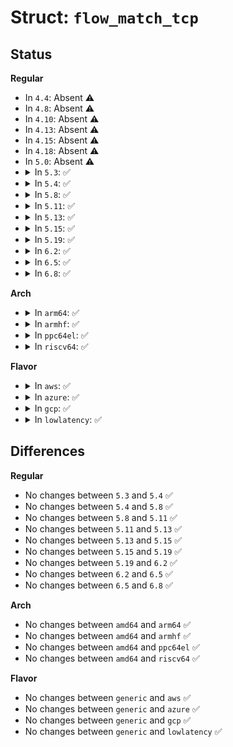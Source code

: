 # Struct: <code>flow_match_tcp</code>

## Status
<b>Regular</b>
<ul>
<li>
In <code>4.4</code>: Absent ⚠️
</li>
<li>
In <code>4.8</code>: Absent ⚠️
</li>
<li>
In <code>4.10</code>: Absent ⚠️
</li>
<li>
In <code>4.13</code>: Absent ⚠️
</li>
<li>
In <code>4.15</code>: Absent ⚠️
</li>
<li>
In <code>4.18</code>: Absent ⚠️
</li>
<li>
In <code>5.0</code>: Absent ⚠️
</li>
<li>
<details>
<summary>In <code>5.3</code>: ✅</summary>

```c
struct flow_match_tcp {
    struct flow_dissector_key_tcp *key;
    struct flow_dissector_key_tcp *mask;
};
```
</details>
</li>
<li>
<details>
<summary>In <code>5.4</code>: ✅</summary>

```c
struct flow_match_tcp {
    struct flow_dissector_key_tcp *key;
    struct flow_dissector_key_tcp *mask;
};
```
</details>
</li>
<li>
<details>
<summary>In <code>5.8</code>: ✅</summary>

```c
struct flow_match_tcp {
    struct flow_dissector_key_tcp *key;
    struct flow_dissector_key_tcp *mask;
};
```
</details>
</li>
<li>
<details>
<summary>In <code>5.11</code>: ✅</summary>

```c
struct flow_match_tcp {
    struct flow_dissector_key_tcp *key;
    struct flow_dissector_key_tcp *mask;
};
```
</details>
</li>
<li>
<details>
<summary>In <code>5.13</code>: ✅</summary>

```c
struct flow_match_tcp {
    struct flow_dissector_key_tcp *key;
    struct flow_dissector_key_tcp *mask;
};
```
</details>
</li>
<li>
<details>
<summary>In <code>5.15</code>: ✅</summary>

```c
struct flow_match_tcp {
    struct flow_dissector_key_tcp *key;
    struct flow_dissector_key_tcp *mask;
};
```
</details>
</li>
<li>
<details>
<summary>In <code>5.19</code>: ✅</summary>

```c
struct flow_match_tcp {
    struct flow_dissector_key_tcp *key;
    struct flow_dissector_key_tcp *mask;
};
```
</details>
</li>
<li>
<details>
<summary>In <code>6.2</code>: ✅</summary>

```c
struct flow_match_tcp {
    struct flow_dissector_key_tcp *key;
    struct flow_dissector_key_tcp *mask;
};
```
</details>
</li>
<li>
<details>
<summary>In <code>6.5</code>: ✅</summary>

```c
struct flow_match_tcp {
    struct flow_dissector_key_tcp *key;
    struct flow_dissector_key_tcp *mask;
};
```
</details>
</li>
<li>
<details>
<summary>In <code>6.8</code>: ✅</summary>

```c
struct flow_match_tcp {
    struct flow_dissector_key_tcp *key;
    struct flow_dissector_key_tcp *mask;
};
```
</details>
</li>
</ul>
<b>Arch</b>
<ul>
<li>
<details>
<summary>In <code>arm64</code>: ✅</summary>

```c
struct flow_match_tcp {
    struct flow_dissector_key_tcp *key;
    struct flow_dissector_key_tcp *mask;
};
```
</details>
</li>
<li>
<details>
<summary>In <code>armhf</code>: ✅</summary>

```c
struct flow_match_tcp {
    struct flow_dissector_key_tcp *key;
    struct flow_dissector_key_tcp *mask;
};
```
</details>
</li>
<li>
<details>
<summary>In <code>ppc64el</code>: ✅</summary>

```c
struct flow_match_tcp {
    struct flow_dissector_key_tcp *key;
    struct flow_dissector_key_tcp *mask;
};
```
</details>
</li>
<li>
<details>
<summary>In <code>riscv64</code>: ✅</summary>

```c
struct flow_match_tcp {
    struct flow_dissector_key_tcp *key;
    struct flow_dissector_key_tcp *mask;
};
```
</details>
</li>
</ul>
<b>Flavor</b>
<ul>
<li>
<details>
<summary>In <code>aws</code>: ✅</summary>

```c
struct flow_match_tcp {
    struct flow_dissector_key_tcp *key;
    struct flow_dissector_key_tcp *mask;
};
```
</details>
</li>
<li>
<details>
<summary>In <code>azure</code>: ✅</summary>

```c
struct flow_match_tcp {
    struct flow_dissector_key_tcp *key;
    struct flow_dissector_key_tcp *mask;
};
```
</details>
</li>
<li>
<details>
<summary>In <code>gcp</code>: ✅</summary>

```c
struct flow_match_tcp {
    struct flow_dissector_key_tcp *key;
    struct flow_dissector_key_tcp *mask;
};
```
</details>
</li>
<li>
<details>
<summary>In <code>lowlatency</code>: ✅</summary>

```c
struct flow_match_tcp {
    struct flow_dissector_key_tcp *key;
    struct flow_dissector_key_tcp *mask;
};
```
</details>
</li>
</ul>

## Differences
<b>Regular</b>
<ul>
<li>
No changes between <code>5.3</code> and <code>5.4</code> ✅
</li>
<li>
No changes between <code>5.4</code> and <code>5.8</code> ✅
</li>
<li>
No changes between <code>5.8</code> and <code>5.11</code> ✅
</li>
<li>
No changes between <code>5.11</code> and <code>5.13</code> ✅
</li>
<li>
No changes between <code>5.13</code> and <code>5.15</code> ✅
</li>
<li>
No changes between <code>5.15</code> and <code>5.19</code> ✅
</li>
<li>
No changes between <code>5.19</code> and <code>6.2</code> ✅
</li>
<li>
No changes between <code>6.2</code> and <code>6.5</code> ✅
</li>
<li>
No changes between <code>6.5</code> and <code>6.8</code> ✅
</li>
</ul>
<b>Arch</b>
<ul>
<li>
No changes between <code>amd64</code> and <code>arm64</code> ✅
</li>
<li>
No changes between <code>amd64</code> and <code>armhf</code> ✅
</li>
<li>
No changes between <code>amd64</code> and <code>ppc64el</code> ✅
</li>
<li>
No changes between <code>amd64</code> and <code>riscv64</code> ✅
</li>
</ul>
<b>Flavor</b>
<ul>
<li>
No changes between <code>generic</code> and <code>aws</code> ✅
</li>
<li>
No changes between <code>generic</code> and <code>azure</code> ✅
</li>
<li>
No changes between <code>generic</code> and <code>gcp</code> ✅
</li>
<li>
No changes between <code>generic</code> and <code>lowlatency</code> ✅
</li>
</ul>
